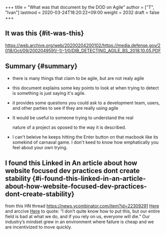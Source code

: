+++
title = "What was that document by the DOD on Agile"
author = ["T", "Ivan"]
lastmod = 2020-03-24T18:20:22+09:00
weight = 2032
draft = false
+++

## It was this {#it-was-this}

<https://web.archive.org/web/20200204200102/https://media.defense.gov/2018/Oct/09/2002049591/-1/-1/0/DIB_DETECTING_AGILE_BS_2018.10.05.PDF>


## Summary {#summary}

-   there is many things that claim to be agile, but are not realy
    agile
-   this document explains some key points to look at when trying to
    detect is something is just saying it's agile.
-   it provides some questions you could ask to a development team,
    users, and other parties
    to see if they are really using agile
-   It would be useful to someone trying to understand the real

    nature of a project as oposed to the way it is described.
-   I can't beleive he keeps hitting the Enter button on that macbook like its
    somekind of carnaval game. I don't keed to know how emphatically
    you feel about your own trying.


## I found this Linked in An article about how website focused dev practices dont create stability {#i-found-this-linked-in-an-article-about-how-website-focused-dev-practices-dont-create-stability}

from this HN thread <https://news.ycombinator.com/item?id=22309291>
[Here](https://www.bitlog.com/2020/02/12/why-are-we-so-bad-at-software-engineering/) and arccive [Here](https://web.archive.org/web/20200215122420/https://www.bitlog.com/2020/02/12/why-are-we-so-bad-at-software-engineering/)
to quote:
“I don’t quite know how to put this, but our entire field is bad at what we do, and if you rely on us, everyone will die.” Our industry’s mindset grew in an environment where failure is cheap and we are incentivized to move quickly.
